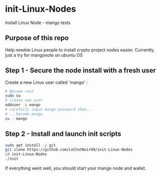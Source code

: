 # init-Linux-Nodes
Install Linux Node - mango tests

## Purpose of this repo
Help newbie Linux people to install crypto project nodes easier.
Currently, just a try for mangonote on ubuntu OS

## Step 1 - Secure the node install with a fresh user

Create a new Linux user called 'mango' :
```bash
# Become root
sudo su
# create new user 
adduser -q mango
# carefully input mango password then...
# ...become mango
su - mango
```

## Step 2 - Install and launch init scripts
```sh
sudo apt install -y git
git clone https://github.com/LeChatNoir69/init-Linux-Nodes
cd init-Linux-Nodes
./init
```
If everything went well, you should start your mango node and wallet.

